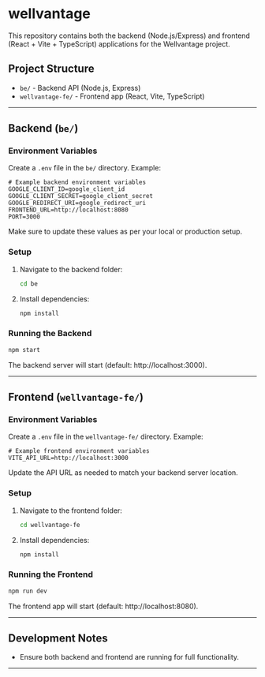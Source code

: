 # wellvantage

This repository contains both the backend (Node.js/Express) and frontend (React + Vite + TypeScript) applications for the Wellvantage project.

## Project Structure

- `be/` - Backend API (Node.js, Express)
- `wellvantage-fe/` - Frontend app (React, Vite, TypeScript)

---

## Backend (`be/`)

### Environment Variables

Create a `.env` file in the `be/` directory. Example:

```env
# Example backend environment variables
GOOGLE_CLIENT_ID=google_client_id
GOOGLE_CLIENT_SECRET=google_client_secret
GOOGLE_REDIRECT_URI=google_redirect_uri
FRONTEND_URL=http://localhost:8080
PORT=3000
```

Make sure to update these values as per your local or production setup.

### Setup

1. Navigate to the backend folder:
   ```sh
   cd be
   ```
2. Install dependencies:
   ```sh
   npm install
   ```

### Running the Backend

```sh
npm start
```

The backend server will start (default: http://localhost:3000).

---

## Frontend (`wellvantage-fe/`)

### Environment Variables

Create a `.env` file in the `wellvantage-fe/` directory. Example:

```env
# Example frontend environment variables
VITE_API_URL=http://localhost:3000
```

Update the API URL as needed to match your backend server location.

### Setup

1. Navigate to the frontend folder:
   ```sh
   cd wellvantage-fe
   ```
2. Install dependencies:
   ```sh
   npm install
   ```

### Running the Frontend

```sh
npm run dev
```

The frontend app will start (default: http://localhost:8080).

---

## Development Notes

- Ensure both backend and frontend are running for full functionality.

---
